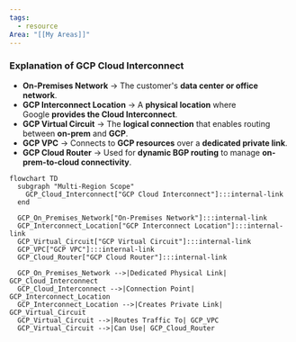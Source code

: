 ```yaml
---
tags:
  - resource
Area: "[[My Areas]]"
---
```

### **Explanation of GCP Cloud Interconnect**

- **On-Premises Network** → The customer's **data center or office network**.
- **GCP Interconnect Location** → A **physical location** where Google **provides the Cloud Interconnect**.
- **GCP Virtual Circuit** → The **logical connection** that enables routing between **on-prem** and **GCP**.
- **GCP VPC** → Connects to **GCP resources** over a **dedicated private link**.
- **GCP Cloud Router** → Used for **dynamic BGP routing** to manage **on-prem-to-cloud connectivity**.

```mermaid
flowchart TD
  subgraph "Multi-Region Scope"
    GCP_Cloud_Interconnect["GCP Cloud Interconnect"]:::internal-link
  end

  GCP_On_Premises_Network["On-Premises Network"]:::internal-link
  GCP_Interconnect_Location["GCP Interconnect Location"]:::internal-link
  GCP_Virtual_Circuit["GCP Virtual Circuit"]:::internal-link
  GCP_VPC["GCP VPC"]:::internal-link
  GCP_Cloud_Router["GCP Cloud Router"]:::internal-link

  GCP_On_Premises_Network -->|Dedicated Physical Link| GCP_Cloud_Interconnect
  GCP_Cloud_Interconnect -->|Connection Point| GCP_Interconnect_Location
  GCP_Interconnect_Location -->|Creates Private Link| GCP_Virtual_Circuit
  GCP_Virtual_Circuit -->|Routes Traffic To| GCP_VPC
  GCP_Virtual_Circuit -->|Can Use| GCP_Cloud_Router

```
